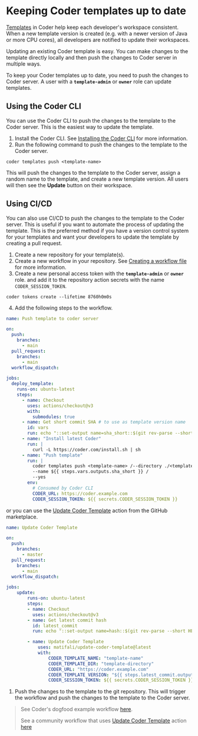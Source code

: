 # Keeping Coder templates up to date

[Templates](https://coder.com/docs/v2/latest/templates) in Coder help keep each developer's workspace consistent. When a new template version is created (e.g. with a newer version of Java or more CPU cores), all developers are notified to update their workspaces.

Updating an existing Coder template is easy. You can make changes to the template directly locally and then push the changes to Coder server in multiple ways.

To keep your Coder templates up to date, you need to push the changes to Coder server. A user with a **`template-admin`** or **`owner`** role can update templates.

## Using the Coder CLI

You can use the Coder CLI to push the changes to the template to the Coder server. This is the easiest way to update the template.

1. Install the Coder CLI. See [Installing the Coder CLI](https://coder.com/docs/v2/latest/install) for more information.
2. Run the following command to push the changes to the template to the Coder server.

```shell
coder templates push <template-name>
```

This will push the changes to the template to the Coder server, assign a random name to the template, and create a new template version. All users will then see the **Update** button on their workspace.

## Using CI/CD

You can also use CI/CD to push the changes to the template to the Coder server. This is useful if you want to automate the process of updating the template. This is the preferred method if you have a version control system for your templates and want your developers to update the template by creating a pull request.

1. Create a new repository for your template(s).
2. Create a new workflow in your repository. See [Creating a workflow file](https://docs.github.com/en/actions/learn-github-actions/introduction-to-github-actions#creating-a-workflow-file) for more information.
3. Create a new personal access token with the **`template-admin`** or **`owner`** role. and add it to the repository action secrets with the name `CODER_SESSION_TOKEN`.

```shell
coder tokens create --lifetime 8760h0m0s
```

4. Add the following steps to the workflow.

```yaml
name: Push template to coder server

on:
  push:
    branches:
      - main
  pull_request:
    branches:
      - main
  workflow_dispatch:

jobs:
  deploy_template:
    runs-on: ubuntu-latest
    steps:
      - name: Checkout
        uses: actions/checkout@v3
        with:
          submodules: true
      - name: Get short commit SHA # to use as template version name
        id: vars
        run: echo "::set-output name=sha_short::$(git rev-parse --short HEAD)"
      - name: "Install latest Coder"
        run: |
          curl -L https://coder.com/install.sh | sh
      - name: "Push template"
        run: |
          coder templates push <template-name> /--directory ./<template-directory> /
          --name ${{ steps.vars.outputs.sha_short }} /
          --yes
        env:
          # Consumed by Coder CLI
          CODER_URL: https://coder.example.com
          CODER_SESSION_TOKEN: ${{ secrets.CODER_SESSION_TOKEN }}
```

or you can use the [Update Coder Template](https://github.com/marketplace/actions/update-coder-template) action from the GitHub marketplace.

```yaml
name: Update Coder Template

on:
  push:
    branches:
      - master
  pull_request:
    branches:
      - main
  workflow_dispatch:

jobs:
    update:
        runs-on: ubuntu-latest
        steps:
        - name: Checkout
          uses: actions/checkout@v3
        - name: Get latest commit hash
          id: latest_commit
          run: echo "::set-output name=hash::$(git rev-parse --short HEAD)"

        - name: Update Coder Template
            uses: matifali/update-coder-template@latest
            with:
                CODER_TEMPLATE_NAME: "template-name"
                CODER_TEMPLATE_DIR: "template-directory"
                CODER_URL: "https://coder.example.com"
                CODER_TEMPLATE_VERSION: "${{ steps.latest_commit.outputs.hash }}"
                CODER_SESSION_TOKEN: ${{ secrets.CODER_SESSION_TOKEN }}
```

1. Push the changes to the template to the git repository. This will trigger the workflow and push the changes to the template to the Coder server.

> See Coder's dogfood example workflow [here](https://github.com/coder/coder/main/.github/workflows/dogfood.yaml).
>
> See a community workflow that uses [Update Coder Template](https://github.com/marketplace/actions/update-coder-template) action [here](https://github.com/matifali/coder-templates/blob/main/.github/workflows/deeplearning.yaml)
